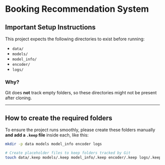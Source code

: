 # Booking Recommendation System

## Important Setup Instructions

This project expects the following directories to exist before running:

- `data/`
- `models/`
- `model_info/`
- `encoder/`
- `logs/`

### Why?

Git does **not** track empty folders, so these directories might not be present after cloning.

---

## How to create the required folders

To ensure the project runs smoothly, please create these folders manually **and add a `.keep` file** inside each, like this:

```bash
mkdir -p data models model_info encoder logs

# Create placeholder files to keep folders tracked by Git
touch data/.keep models/.keep model_info/.keep encoder/.keep logs/.keep
